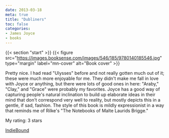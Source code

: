 ```yaml
---
date: 2013-03-18
meta: true
title: "Dubliners"
toc: false
categories:
- James Joyce
- books
---
```


{{< section "start" >}}
{{< figure src="https://images.booksense.com/images/546/185/9780140185546.jpg" type="margin" label="mn-cover" alt="Book cover" >}}

Pretty nice. I had read "Ulysses" before and not really gotten much out of it; these were much more enjoyable for me. They didn't make me fall in love with Joyce or anything, but there were lots of good ones in here: "Araby," "Clay," and "Grace" were probably my favorites. Joyce has a good way of capturing people's natural inclination to build up elaborate ideas in their mind that don't correspond very well to reality, but mostly depicts this in a gentle, if sad, fashion. The style of this book is mildly expressionist in a way that reminds me of Rilke's "The Notebooks of Malte Laurids Brigge."

My rating: 3 stars  

[IndieBound](https://www.indiebound.org/book/9780140185546)
